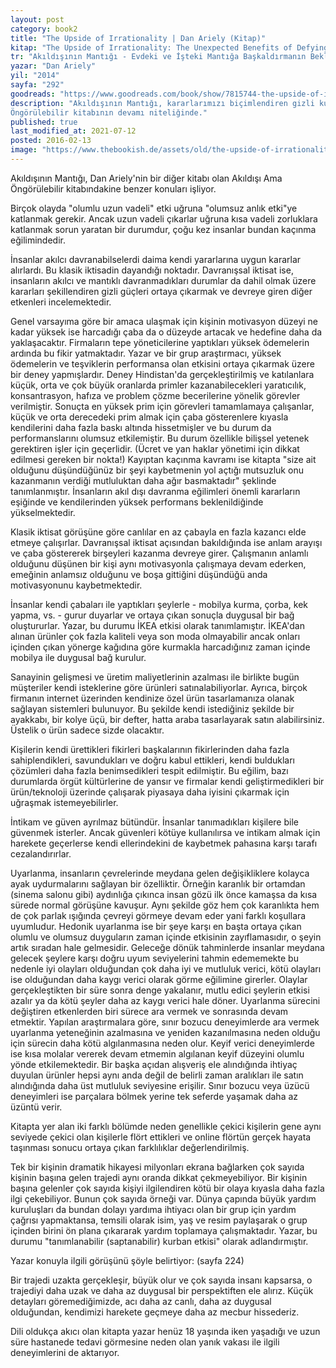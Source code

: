 ```yaml
---
layout: post  
category: book2  
title: "The Upside of Irrationality | Dan Ariely (Kitap)"  
kitap: "The Upside of Irrationality: The Unexpected Benefits of Defying Logic"  
tr: "Akıldışının Mantığı - Evdeki ve İşteki Mantığa Başkaldırmanın Beklenmedik Faydaları"  
yazar: "Dan Ariely"  
yil: "2014"  
sayfa: "292"  
goodreads: "https://www.goodreads.com/book/show/7815744-the-upside-of-irrationality"
description: "Akıldışının Mantığı, kararlarımızı biçimlendiren gizli kuvvetleri konu alıyor. Kitap, Akıldışı Ama
Öngörülebilir kitabının devamı niteliğinde."
published: true
last_modified_at: 2021-07-12
posted: 2016-02-13
image: "https://www.thebookish.de/assets/old/the-upside-of-irrationality.jpg"
---
```


Akıldışının Mantığı, Dan Ariely'nin bir diğer kitabı olan Akıldışı Ama Öngörülebilir kitabındakine benzer konuları işliyor.  
  
Birçok olayda "olumlu uzun vadeli" etki uğruna "olumsuz anlık etki"ye katlanmak gerekir. Ancak uzun vadeli çıkarlar uğruna kısa vadeli zorluklara katlanmak sorun yaratan bir durumdur, çoğu kez insanlar bundan kaçınma eğilimindedir.  
  
İnsanlar akılcı davranabilselerdi daima kendi yararlarına uygun kararlar alırlardı. Bu klasik iktisadin dayandığı noktadır. Davranışsal iktisat ise, insanların akılcı ve mantıklı davranmadıkları durumlar da dahil olmak üzere kararları şekillendiren gizli güçleri ortaya çıkarmak ve devreye giren diğer etkenleri incelemektedir.  
  
Genel varsayıma göre bir amaca ulaşmak için kişinin motivasyon düzeyi ne kadar yüksek ise harcadığı çaba da o düzeyde artacak ve hedefine daha da yaklaşacaktır. Firmaların tepe yöneticilerine yaptıkları yüksek ödemelerin ardında bu fikir yatmaktadır. Yazar ve bir grup araştırmacı, yüksek ödemelerin ve teşviklerin performansa olan etkisini ortaya çıkarmak üzere bir deney yapmışlardır. Deney Hindistan'da gerçekleştirilmiş ve katılanlara küçük, orta ve çok büyük oranlarda primler kazanabilecekleri yaratıcılık, konsantrasyon, hafıza ve problem çözme becerilerine yönelik görevler verilmiştir. Sonuçta en yüksek prim için görevleri tamamlamaya çalışanlar, küçük ve orta derecedeki prim almak için çaba gösterenlere kıyasla kendilerini daha fazla baskı altında hissetmişler ve bu durum da performanslarını olumsuz etkilemiştir. Bu durum özellikle bilişsel yetenek gerektiren işler için geçerlidir. (Ücret ve yan haklar yönetimi için dikkat edilmesi gereken bir nokta!) Kayıptan kaçınma kavramı ise kitapta "size ait olduğunu düşündüğünüz bir şeyi kaybetmenin yol açtığı mutsuzluk onu kazanmanın verdiği mutluluktan daha ağır basmaktadır" şeklinde tanımlanmıştır. İnsanların akıl dışı davranma eğilimleri önemli kararların eşiğinde ve kendilerinden yüksek performans beklenildiğinde yükselmektedir.  
  
Klasik iktisat görüşüne göre canlılar en az çabayla en fazla kazancı elde etmeye çalışırlar. Davranışsal iktisat açısından bakıldığında ise anlam arayışı ve çaba göstererek birşeyleri kazanma devreye girer. Çalışmanın anlamlı olduğunu düşünen bir kişi aynı motivasyonla çalışmaya devam ederken, emeğinin anlamsız olduğunu ve boşa gittiğini düşündüğü anda motivasyonunu kaybetmektedir.  
  
İnsanlar kendi çabaları ile yaptıkları şeylerle - mobilya kurma, çorba, kek yapma, vs. - gurur duyarlar ve ortaya çıkan sonuçla duygusal bir bağ oluştururlar. Yazar, bu durumu İKEA etkisi olarak tanımlamıştır. İKEA'dan alınan ürünler çok fazla kaliteli veya son moda olmayabilir ancak onları içinden çıkan yönerge kağıdına göre kurmakla harcadığınız zaman içinde mobilya ile duygusal bağ kurulur.  
  
Sanayinin gelişmesi ve üretim maliyetlerinin azalması ile birlikte bugün müşteriler kendi isteklerine göre ürünleri satınalabiliyorlar. Ayrıca, birçok firmanın internet üzerinden kendinize özel ürün tasarlamanıza olanak sağlayan sistemleri bulunuyor. Bu şekilde kendi istediğiniz şekilde bir ayakkabı, bir kolye üçü, bir defter, hatta araba tasarlayarak satın alabilirsiniz. Üstelik o ürün sadece sizde olacaktır.  
  
Kişilerin kendi ürettikleri fikirleri başkalarının fikirlerinden daha fazla sahiplendikleri, savundukları ve doğru kabul ettikleri, kendi buldukları çözümleri daha fazla benimsedikleri tespit edilmiştir. Bu eğilim, bazı durumlarda örgüt kültürlerine de yansır ve firmalar kendi geliştirmedikleri bir ürün/teknoloji üzerinde çalışarak piyasaya daha iyisini çıkarmak için uğraşmak istemeyebilirler.  
  
İntikam ve güven ayrılmaz bütündür. İnsanlar tanımadıkları kişilere bile güvenmek isterler. Ancak güvenleri kötüye kullanılırsa ve intikam almak için harekete geçerlerse kendi ellerindekini de kaybetmek pahasına karşı tarafı cezalandırırlar.  
  
Uyarlanma, insanların çevrelerinde meydana gelen değişikliklere kolayca ayak uydurmalarını sağlayan bir özelliktir. Örneğin karanlık bir ortamdan (sinema salonu gibi) aydınlığa çıkınca insan gözü ilk önce kamaşsa da kısa sürede normal görüşüne kavuşur. Aynı şekilde göz hem çok karanlıkta hem de çok parlak ışığında çevreyi görmeye devam eder yani farklı koşullara uyumludur. Hedonik uyarlanma ise bir şeye karşı en başta ortaya çıkan olumlu ve olumsuz duyguların zaman içinde etkisinin zayıflamasıdır, o şeyin artık sıradan hale gelmesidir. Geleceğe dönük tahminlerde insanlar meydana gelecek şeylere karşı doğru uyum seviyelerini tahmin edememekte bu nedenle iyi olayları olduğundan çok daha iyi ve mutluluk verici, kötü olayları ise olduğundan daha kaygı verici olarak görme eğilimine girerler. Olaylar gerçekleştikten bir süre sonra denge yakalanır, mutlu edici şeylerin etkisi azalır ya da kötü şeyler daha az kaygı verici hale döner. Uyarlanma sürecini değiştiren etkenlerden biri sürece ara vermek ve sonrasında devam etmektir. Yapılan araştırmalara göre, sınır bozucu deneyimlerde ara vermek uyarlanma yeteneğinin azalmasına ve yeniden kazanılmasına neden olduğu için sürecin daha kötü algılanmasına neden olur. Keyif verici deneyimlerde ise kısa molalar vererek devam etmemin algılanan keyif düzeyini olumlu yönde etkilemektedir. Bir başka açıdan alışveriş ele alındığında ihtiyaç duyulan ürünler hepsi aynı anda değil de belirli zaman aralıkları ile satın alındığında daha üst mutluluk seviyesine erişilir. Sınır bozucu veya üzücü deneyimleri ise parçalara bölmek yerine tek seferde yaşamak daha az üzüntü verir.  
  
Kitapta yer alan iki farklı bölümde neden genellikle çekici kişilerin gene aynı seviyede çekici olan kişilerle flört ettikleri ve online flörtün gerçek hayata taşınması sonucu ortaya çıkan farklılıklar değerlendirilmiş.  
  
Tek bir kişinin dramatik hikayesi milyonları ekrana bağlarken çok sayıda kişinin başına gelen trajedi aynı oranda dikkat çekmeyebiliyor. Bir kişinin başına gelenler çok sayıda kişiyi ilgilendiren kötü bir olaya kıyasla daha fazla ilgi çekebiliyor. Bunun çok sayıda örneği var. Dünya çapında büyük yardım kuruluşları da bundan dolayı yardıma ihtiyacı olan bir grup için yardım çağrısı yapmaktansa, temsili olarak isim, yaş ve resim paylaşarak o grup içinden birini ön plana çıkararak yardım toplamaya çalışmaktadır. Yazar, bu durumu "tanımlanabilir (saptanabilir) kurban etkisi" olarak adlandırmıştır.  
  
Yazar konuyla ilgili görüşünü şöyle belirtiyor: (sayfa 224)  
  
Bir trajedi uzakta gerçekleşir, büyük olur ve çok sayıda insanı kapsarsa, o trajediyi daha uzak ve daha az duygusal bir perspektiften ele alırız. Küçük detayları göremediğimizde, acı daha az canlı, daha az duygusal olduğundan, kendimizi harekete geçmeye daha az mecbur hissederiz.  
  
Dili oldukça akıcı olan kitapta yazar henüz 18 yaşında iken yaşadığı ve uzun süre hastanede tedavi görmesine neden olan yanık vakası ile ilgili deneyimlerini de aktarıyor.  
  
 
